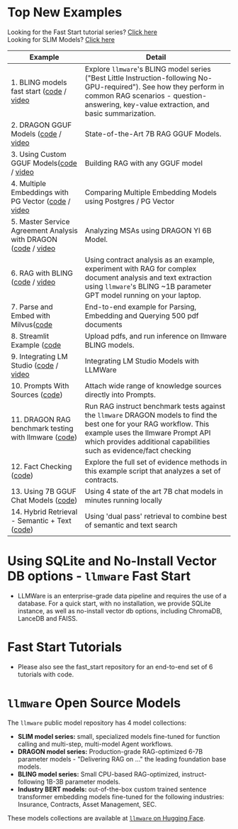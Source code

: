 # Top New Examples 

Looking for the Fast Start tutorial series? [Click here](./fast_start/)  
Looking for SLIM Models?  [Click here](SLIM-Agents/)  

| Example                                                                                                                    | Detail                                                                                                                                                                                                                          |
|----------------------------------------------------------------------------------------------------------------------------|---------------------------------------------------------------------------------------------------------------------------------------------------------------------------------------------------------------------------------|
| 1.   BLING models fast start ([code](Models/bling_fast_start.py) / [video](https://www.youtube.com/watch?v=JjgqOZ2v5oU)    | Explore `llmware`'s BLING model series ("Best Little Instruction-following No-GPU-required").  See how they perform in common RAG scenarios - question-answering, key-value extraction, and basic summarization.                |
| 2.   DRAGON GGUF Models ([code](Models/dragon_gguf_fast_start.py) / [video](https://www.youtube.com/watch?v=BI1RlaIJcsc&t=130s) | State-of-the-Art 7B RAG GGUF Models.                                                                                                                                                                                            |   
| 3.   Using Custom GGUF Models([code](Models/using-custom-gguf-models.py) / [video](https://www.youtube.com/watch?v=9wXJgld7Yow) | Building RAG with any GGUF model                                                                                                                                                                                                |  
| 4.   Multiple Embeddings with PG Vector ([code](Embedding/using_multiple_embeddings.py) / [video](https://www.youtube.com/watch?v=Bncvggy6m5Q) | Comparing Multiple Embedding Models using Postgres / PG Vector                                                                                                                                                                  |  
| 5.   Master Service Agreement Analysis with DRAGON ([code](Models/msa_processing.py) / [video](https://www.youtube.com/watch?v=Cf-07GBZT68&t=2s) | Analyzing MSAs using DRAGON YI 6B Model.                                                                                                                                                                                        | 
| 6.   RAG with BLING ([code](RAG/contract_analysis_on_laptop_with_bling_models.py) / [video](https://www.youtube.com/watch?v=8aV5p3tErP0) | Using contract analysis as an example, experiment with RAG for complex document analysis and text extraction using `llmware`'s BLING ~1B parameter GPT model running on your laptop.                                            |
| 7.   Parse and Embed with Milvus([code](Embedding/docs2vecs_with_milvus_un_resolutions)                                    | End-to-end example for Parsing, Embedding and Querying 500 pdf documents     |                                                                                                                                                   |
| 8.   Streamlit Example ([code](Getting_Started/ui_without_a_database.py)  | Upload pdfs, and run inference on llmware BLING models.                                                                                                                                                                                                                                             |
| 9.   Integrating LM Studio ([code](Models/using-open-chat-models.py) / [video](https://www.youtube.com/watch?v=h2FDjUyvsKE&t=101s)            | Integrating LM Studio Models with LLMWare                                                                                                                                                                                       |                                                                                                                                       
| 10.  Prompts With Sources ([code](Prompts/prompt_with_sources.py))                                                                            | Attach wide range of knowledge sources directly into Prompts.                                                                                                                                                                   
| 11.  DRAGON RAG benchmark testing with llmware ([code](Models/dragon_rag_benchmark_tests_llmware.py))                                         | Run RAG instruct benchmark tests against the `llmware` DRAGON models to find the best one for your RAG workflow. This example uses the llmware Prompt API which provides additional capabilities such as evidence/fact checking |
| 12.  Fact Checking ([code](Prompts/fact_checking.py))                                                                                         | Explore the full set of evidence methods in this example script that analyzes a set of contracts.                                                                                                                               |
| 13.  Using 7B GGUF Chat Models ([code](Models/chat_models_gguf_fast_start.py)) | Using 4 state of the art 7B chat models in minutes running locally                                                                                                                                                              |
| 14.  Hybrid Retrieval - Semantic + Text ([code](Retrieval/dual_pass_with_custom_filter.py)) | Using 'dual pass' retrieval to combine best of semantic and text search                                                                                                                                                         |

# Using SQLite and No-Install Vector DB options - `llmware` Fast Start  
- LLMWare is an enterprise-grade data pipeline and requires the use of a database.  For a quick start, with no installation, we provide SQLite instance, as well 
as no-install vector db options, including ChromaDB, LanceDB and FAISS.

#  Fast Start Tutorials
- Please also see the fast_start repository for an end-to-end set of 6 tutorials with code.  

# `llmware` Open Source Models
The `llmware` public model repository has 4 model collections:
- **SLIM model series:** small, specialized models fine-tuned for function calling and multi-step, multi-model Agent workflows.  
- **DRAGON model series:**  Production-grade RAG-optimized 6-7B parameter models - "Delivering RAG on ..." the leading foundation base models.
- **BLING model series:**  Small CPU-based RAG-optimized, instruct-following 1B-3B parameter models.
- **Industry BERT models:**  out-of-the-box custom trained sentence transformer embedding models fine-tuned for the following industries:  Insurance, Contracts, Asset Management, SEC.

These models collections are available at [`llmware` on Hugging Face](https://huggingface.co/llmware). 

